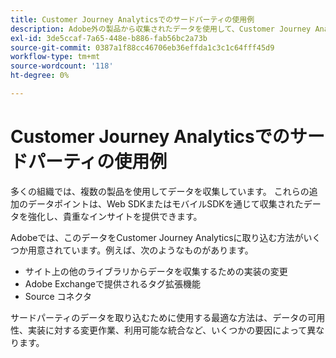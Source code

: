 ```yaml
---
title: Customer Journey Analyticsでのサードパーティの使用例
description: Adobe外の製品から収集されたデータを使用して、Customer Journey Analyticsで収集されたデータを補完する方法を説明します。
exl-id: 3de5ccaf-7a65-448e-b886-fab56bc2a73b
source-git-commit: 0387a1f88cc46706eb36effda1c3c1c64fff45d9
workflow-type: tm+mt
source-wordcount: '118'
ht-degree: 0%

---
```


# Customer Journey Analyticsでのサードパーティの使用例

多くの組織では、複数の製品を使用してデータを収集しています。 これらの追加のデータポイントは、Web SDKまたはモバイルSDKを通じて収集されたデータを強化し、貴重なインサイトを提供できます。

Adobeでは、このデータをCustomer Journey Analyticsに取り込む方法がいくつか用意されています。例えば、次のようなものがあります。

* サイト上の他のライブラリからデータを収集するための実装の変更
* Adobe Exchangeで提供されるタグ拡張機能
* Source コネクタ

サードパーティのデータを取り込むために使用する最適な方法は、データの可用性、実装に対する変更作業、利用可能な統合など、いくつかの要因によって異なります。
